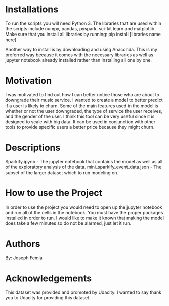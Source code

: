 # Installations
To run the scripts you will need Python 3. The libraries that are used within the scripts include numpy, pandas, pyspark, sci-kit learn and matplotlib. Make sure that you install all libraries by running: pip install [libraries name here]

Another way to install is by downloading and using Anaconda. This is my preferred way because it comes with the necessary libraries as well as jupyter notebook already installed rather than installing all one by one.

# Motivation
I was motivated to find out how I can better notice those who are about to downgrade their music service. I wanted to create a model to better predict if a user is likely to churn. Some of the main features used in the model is whether or not the user downgraded, the type of service the user receives, and the gender of the user. I think this tool can be very useful since it is designed to scale with big data. It can be used in conjunction with other tools to provide specific users a better price because they might churn.

# Descriptions
Sparkify.ipynb - The jupyter notebook that contains the model as well as all of the exploratory analysis of the data.
mini_sparkify_event_data.json - The subset of the larger dataset which to run modeling on.

# How to use the Project
In order to use the project you would need to open up the jupyter notebook and run all of the cells in the notebook. You must have the proper packages installed in order to run. I would like to make it known that making the model does take a few minutes so do not be alarmed, just let it run.

# Authors
By: Joseph Femia

# Acknowledgements
This dataset was provided and promoted by Udacity. I wanted to say thank you to Udacity for providing this dataset.
